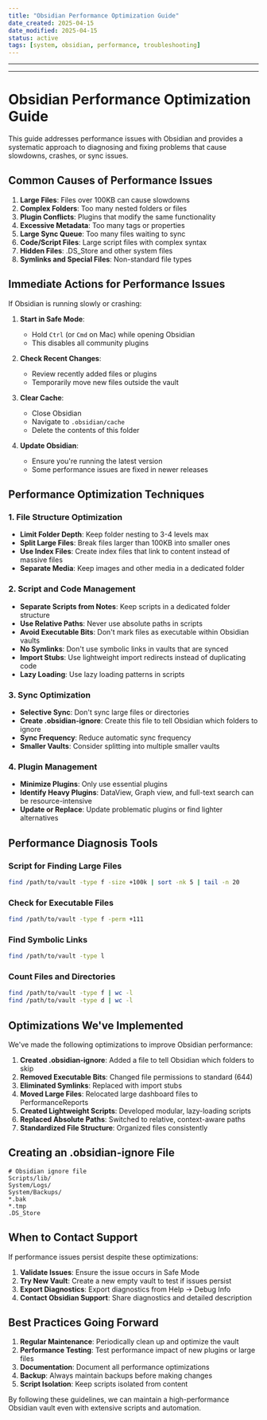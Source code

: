 ```yaml
---
title: "Obsidian Performance Optimization Guide"
date_created: 2025-04-15
date_modified: 2025-04-15
status: active
tags: [system, obsidian, performance, troubleshooting]
---
```


---

---

# Obsidian Performance Optimization Guide

This guide addresses performance issues with Obsidian and provides a systematic approach to diagnosing and fixing problems that cause slowdowns, crashes, or sync issues.

## Common Causes of Performance Issues

1. **Large Files**: Files over 100KB can cause slowdowns
2. **Complex Folders**: Too many nested folders or files
3. **Plugin Conflicts**: Plugins that modify the same functionality
4. **Excessive Metadata**: Too many tags or properties
5. **Large Sync Queue**: Too many files waiting to sync
6. **Code/Script Files**: Large script files with complex syntax
7. **Hidden Files**: .DS_Store and other system files
8. **Symlinks and Special Files**: Non-standard file types

## Immediate Actions for Performance Issues

If Obsidian is running slowly or crashing:

1. **Start in Safe Mode**: 
   - Hold `Ctrl` (or `Cmd` on Mac) while opening Obsidian
   - This disables all community plugins

2. **Check Recent Changes**:
   - Review recently added files or plugins
   - Temporarily move new files outside the vault

3. **Clear Cache**:
   - Close Obsidian
   - Navigate to `.obsidian/cache`
   - Delete the contents of this folder

4. **Update Obsidian**:
   - Ensure you're running the latest version
   - Some performance issues are fixed in newer releases

## Performance Optimization Techniques

### 1. File Structure Optimization

- **Limit Folder Depth**: Keep folder nesting to 3-4 levels max
- **Split Large Files**: Break files larger than 100KB into smaller ones
- **Use Index Files**: Create index files that link to content instead of massive files
- **Separate Media**: Keep images and other media in a dedicated folder

### 2. Script and Code Management

- **Separate Scripts from Notes**: Keep scripts in a dedicated folder structure
- **Use Relative Paths**: Never use absolute paths in scripts
- **Avoid Executable Bits**: Don't mark files as executable within Obsidian vaults
- **No Symlinks**: Don't use symbolic links in vaults that are synced
- **Import Stubs**: Use lightweight import redirects instead of duplicating code
- **Lazy Loading**: Use lazy loading patterns in scripts

### 3. Sync Optimization

- **Selective Sync**: Don't sync large files or directories
- **Create .obsidian-ignore**: Create this file to tell Obsidian which folders to ignore
- **Sync Frequency**: Reduce automatic sync frequency
- **Smaller Vaults**: Consider splitting into multiple smaller vaults

### 4. Plugin Management

- **Minimize Plugins**: Only use essential plugins
- **Identify Heavy Plugins**: DataView, Graph view, and full-text search can be resource-intensive
- **Update or Replace**: Update problematic plugins or find lighter alternatives

## Performance Diagnosis Tools

### Script for Finding Large Files

```bash
find /path/to/vault -type f -size +100k | sort -nk 5 | tail -n 20
```

### Check for Executable Files

```bash
find /path/to/vault -type f -perm +111
```

### Find Symbolic Links

```bash
find /path/to/vault -type l
```

### Count Files and Directories

```bash
find /path/to/vault -type f | wc -l
find /path/to/vault -type d | wc -l
```

## Optimizations We've Implemented

We've made the following optimizations to improve Obsidian performance:

1. **Created .obsidian-ignore**: Added a file to tell Obsidian which folders to skip
2. **Removed Executable Bits**: Changed file permissions to standard (644)
3. **Eliminated Symlinks**: Replaced with import stubs
4. **Moved Large Files**: Relocated large dashboard files to PerformanceReports
5. **Created Lightweight Scripts**: Developed modular, lazy-loading scripts
6. **Replaced Absolute Paths**: Switched to relative, context-aware paths
7. **Standardized File Structure**: Organized files consistently

## Creating an .obsidian-ignore File

```
# Obsidian ignore file
Scripts/lib/
System/Logs/
System/Backups/
*.bak
*.tmp
.DS_Store
```

## When to Contact Support

If performance issues persist despite these optimizations:

1. **Validate Issues**: Ensure the issue occurs in Safe Mode
2. **Try New Vault**: Create a new empty vault to test if issues persist
3. **Export Diagnostics**: Export diagnostics from Help → Debug Info
4. **Contact Obsidian Support**: Share diagnostics and detailed description

## Best Practices Going Forward

1. **Regular Maintenance**: Periodically clean up and optimize the vault
2. **Performance Testing**: Test performance impact of new plugins or large files
3. **Documentation**: Document all performance optimizations
4. **Backup**: Always maintain backups before making changes
5. **Script Isolation**: Keep scripts isolated from content

By following these guidelines, we can maintain a high-performance Obsidian vault even with extensive scripts and automation.
